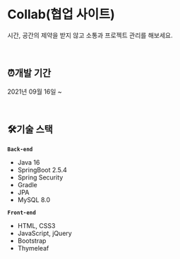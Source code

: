 # Collab(협업 사이트)

시간, 공간의 제약을 받지 않고 소통과 프로젝트 관리를 해보세요.

<br>

## ⏰개발 기간 
2021년 09월 16일 ~ 

<br>

## 🛠기술 스택
**`Back-end`**
- Java 16
- SpringBoot 2.5.4
- Spring Security
- Gradle
- JPA
- MySQL 8.0

**`Front-end`**
- HTML, CSS3
- JavaScript, jQuery
- Bootstrap
- Thymeleaf

<br>



